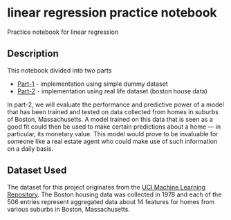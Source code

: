 # linear regression practice notebook
Practice notebook for linear regression

## Description
This notebook divided into two parts 

* [Part-1](https://github.com/abhilas0/linear_regression_practice_notebook/tree/master/Using_simple_dataset) - implementation using simple dummy dataset
* [Part-2](https://github.com/abhilas0/linear_regression_practice_notebook/tree/master/using_real_dataset) - implementation using real life dataset (boston house data)

In part-2, we will evaluate the performance and predictive power of a model that has been trained and tested on data collected from homes in suburbs of Boston, Massachusetts. A model trained on this data that is seen as a good fit could then be used to make certain predictions about a home — in particular, its monetary value. This model would prove to be invaluable for someone like a real estate agent who could make use of such information on a daily basis.


## Dataset Used
The dataset for this project originates from the [UCI Machine Learning Repository](https://archive.ics.uci.edu/ml/machine-learning-databases/housing/). The Boston housing data was collected in 1978 and each of the 506 entries represent aggregated data about 14 features for homes from various suburbs in Boston, Massachusetts.
